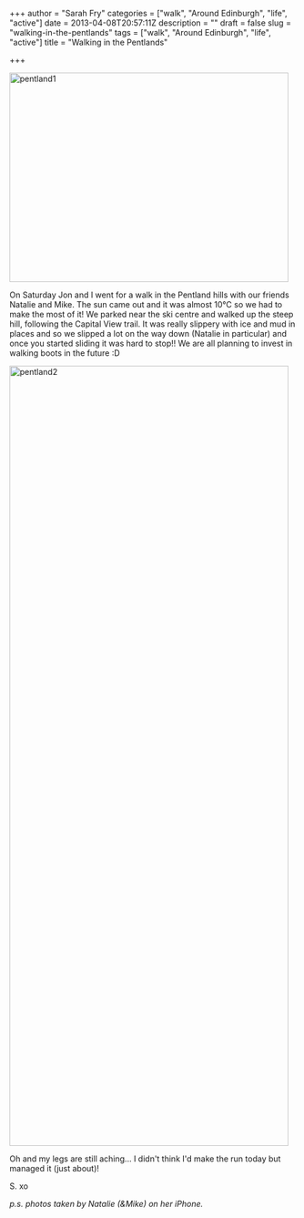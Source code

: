 +++
author = "Sarah Fry"
categories = ["walk", "Around Edinburgh", "life", "active"]
date = 2013-04-08T20:57:11Z
description = ""
draft = false
slug = "walking-in-the-pentlands"
tags = ["walk", "Around Edinburgh", "life", "active"]
title = "Walking in the Pentlands"

+++


<a href="http://sweetaspi.co.uk/content/images/2013/04/pentland1.jpg"><img class="alignnone size-full wp-image-1669" alt="pentland1" src="http://sweetaspi.co.uk/content/images/2013/04/pentland1.jpg" width="490" height="367" /></a>

On Saturday Jon and I went for a walk in the Pentland hills with our friends Natalie and Mike. The sun came out and it was almost 10°C so we had to make the most of it! We parked near the ski centre and walked up the steep hill, following the Capital View trail. It was really slippery with ice and mud in places and so we slipped a lot on the way down (Natalie in particular) and once you started sliding it was hard to stop!! We are all planning to invest in walking boots in the future :D

<a href="http://sweetaspi.co.uk/content/images/2013/04/pentland2.jpg"><img class="alignnone size-full wp-image-1670" alt="pentland2" src="http://sweetaspi.co.uk/content/images/2013/04/pentland2.jpg" width="490" height="1368" /></a>

Oh and my legs are still aching... I didn't think I'd make the run today but managed it (just about)!

S. xo

<em>p.s. photos taken by Natalie (&amp;Mike) on her iPhone.</em>

